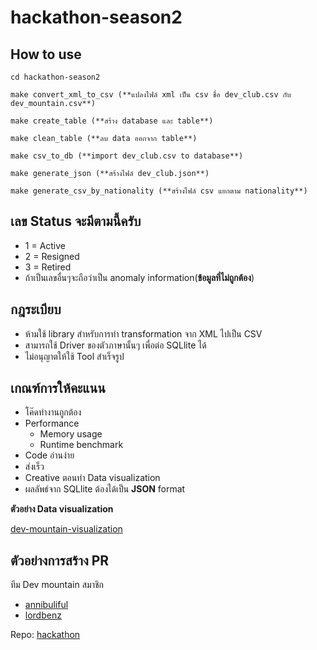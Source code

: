 # hackathon-season2

## How to use

```
cd hackathon-season2

make convert_xml_to_csv (**แปลงไฟล์ xml เป็น csv ชื่อ dev_club.csv กับ dev_mountain.csv**)

make create_table (**สร้าง database และ table**)

make clean_table (**ลบ data ออกจาก table**)

make csv_to_db (**import dev_club.csv to database**)

make generate_json (**สร้างไฟล์ dev_club.json**)

make generate_csv_by_nationality (**สร้างไฟล์ csv แยกตาม nationality**)
```

## เลข Status จะมีตามนี้ครับ
- 1 = Active
- 2 = Resigned
- 3 = Retired
- ถ้าเป็นเลขอื่นๆจะถือว่าเป็น anomaly information(**ข้อมูลที่ไม่ถูกต้อง**)

## กฎระเบียบ

- ห้ามใช้ library สำหรับการทำ transformation จาก XML ไปเป็น CSV
- สามารถใช้ Driver ของตัวภาษานั้นๆ เพื่อต่อ SQLlite ได้
- ไม่อนุญาตให้ใช้ Tool สำเร็จรูป

## เกณฑ์การให้คะแนน

- โค๊ดทำงานถูกต้อง
- Performance
  - Memory usage
  - Runtime benchmark 
- Code อ่านง่าย
- ส่งเร็ว
- Creative ตอนทำ Data visualization 
- ผลลัพธ์จาก SQLlite ต้องได้เป็น **JSON** format

**ตัวอย่าง Data visualization**

[dev-mountain-visualization](https://dev-moutain-dataviz.netlify.app/)


## ตัวอย่างการสร้าง PR
ทีม Dev mountain
สมาชิก
- [annibuliful](https://github.com/annibuliful)
- [lordbenz](https://github.com/lordbenz)

Repo: [hackathon](https://github.com/devmountaintechfest/hackathon-season2)
